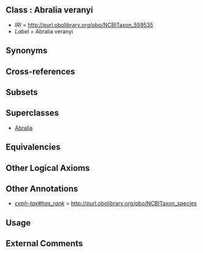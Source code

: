 
## Class : Abralia veranyi

 * *IRI* = http://purl.obolibrary.org/obo/NCBITaxon_559535
 * *Label* = Abralia veranyi

## Synonyms


## Cross-references


## Subsets


## Superclasses

 * [Abralia](../../NCBITaxon/49/NCBITaxon_34549.md)

## Equivalencies


## Other Logical Axioms


## Other Annotations

 * *[ceph-tax#has_rank](../../ceph-tax#has/nk/ceph-tax#has_rank.md)* = http://purl.obolibrary.org/obo/NCBITaxon_species

## Usage


## External Comments

